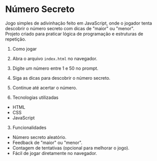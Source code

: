 # Número Secreto 
Jogo simples de adivinhação feito em JavaScript, onde o jogador tenta descobrir o número secreto com dicas de "maior" ou "menor".  
Projeto criado para praticar lógica de programação e estruturas de repetição.

1. Como jogar

1. Abra o arquivo `index.html` no navegador.
2. Digite um número entre 1 e 50 no prompt.
3. Siga as dicas para descobrir o número secreto.
4. Continue até acertar o número.


2.  Tecnologias utilizadas

- HTML
- CSS
- JavaScript

3. Funcionalidades

- Número secreto aleatório.
- Feedback de "maior" ou "menor".
- Contagem de tentativas (opcional para melhorar o jogo).
- Fácil de jogar diretamente no navegador.
